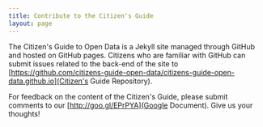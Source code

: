 ```yaml
---
title: Contribute to the Citizen's Guide
layout: page
---
```


The Citizen's Guide to Open Data is a Jekyll site managed through GitHub and hosted on GitHub pages. Citizens who are familiar with GitHub can submit issues related to the back-end of the site to [https://github.com/citizens-guide-open-data/citizens-guide-open-data.github.io](Citizen's Guide Repository).

For feedback on the content of the Citizen's Guide, please submit comments to our [http://goo.gl/EPrPYA](Google Document). Give us your thoughts!

